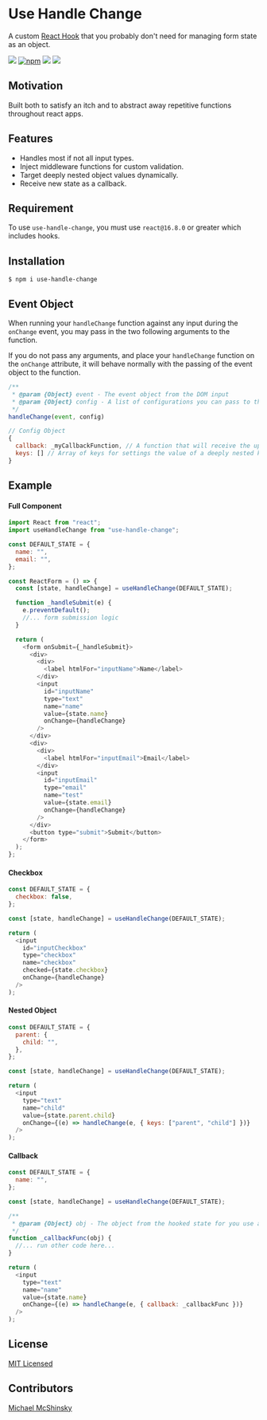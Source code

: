 # Use Handle Change

A custom [React Hook](https://reactjs.org/docs/hooks-overview.html) that you probably don't need for managing form state as an object.

![](https://img.shields.io/bundlephobia/minzip/use-handle-change.svg)
[![npm](https://img.shields.io/npm/v/use-handle-change.svg)](http://npm.im/easy-peasy)
![](https://img.shields.io/badge/React-%5E16.8.0-green.svg)
![](https://img.shields.io/github/license/michaelmcshinsky/use-handle-change.svg)

## Motivation

Built both to satisfy an itch and to abstract away repetitive functions throughout react apps.

## Features

- Handles most if not all input types.
- Inject middleware functions for custom validation.
- Target deeply nested object values dynamically.
- Receive new state as a callback.

## Requirement

To use `use-handle-change`, you must use `react@16.8.0` or greater which includes hooks.

## Installation

`$ npm i use-handle-change`

## Event Object

When running your `handleChange` function against any input during the `onChange` event, you may pass in the two following arguments to the function.

If you do not pass any arguments, and place your `handleChange` function on the `onChange` attribute, it will behave normally with the passing of the event object to the function.

```javascript
/**
 * @param {Object} event - The event object from the DOM input
 * @param {Object} config - A list of configurations you can pass to the state manager to invoke actions
 */
handleChange(event, config)
```

```javascript
// Config Object
{
  callback: _myCallbackFunction, // A function that will receive the updated state for use after update
  keys: [] // Array of keys for settings the value of a deeply nested key within your state object
}
```

## Example

#### Full Component

```javascript
import React from "react";
import useHandleChange from "use-handle-change";

const DEFAULT_STATE = {
  name: "",
  email: "",
};

const ReactForm = () => {
  const [state, handleChange] = useHandleChange(DEFAULT_STATE);

  function _handleSubmit(e) {
    e.preventDefault();
    //... form submission logic
  }

  return (
    <form onSubmit={_handleSubmit}>
      <div>
        <div>
          <label htmlFor="inputName">Name</label>
        </div>
        <input
          id="inputName"
          type="text"
          name="name"
          value={state.name}
          onChange={handleChange}
        />
      </div>
      <div>
        <div>
          <label htmlFor="inputEmail">Email</label>
        </div>
        <input
          id="inputEmail"
          type="email"
          name="test"
          value={state.email}
          onChange={handleChange}
        />
      </div>
      <button type="submit">Submit</button>
    </form>
  );
};
```

#### Checkbox

```javascript
const DEFAULT_STATE = {
  checkbox: false,
};

const [state, handleChange] = useHandleChange(DEFAULT_STATE);

return (
  <input
    id="inputCheckbox"
    type="checkbox"
    name="checkbox"
    checked={state.checkbox}
    onChange={handleChange}
  />
);
```

#### Nested Object

```javascript
const DEFAULT_STATE = {
  parent: {
    child: "",
  },
};

const [state, handleChange] = useHandleChange(DEFAULT_STATE);

return (
  <input
    type="text"
    name="child"
    value={state.parent.child}
    onChange={(e) => handleChange(e, { keys: ["parent", "child"] })}
  />
);
```

#### Callback

```javascript
const DEFAULT_STATE = {
  name: "",
};

const [state, handleChange] = useHandleChange(DEFAULT_STATE);

/**
 * @param {Object} obj - The object from the hooked state for you use as you please.
 */
function _callbackFunc(obj) {
  //... run other code here...
}

return (
  <input
    type="text"
    name="name"
    value={state.name}
    onChange={(e) => handleChange(e, { callback: _callbackFunc })}
  />
);
```

## License

[MIT Licensed](https://github.com/donavon/use-persisted-state/blob/develop/LICENSE)

## Contributors

[Michael McShinsky](https://github.com/michaelmcshinsky)
